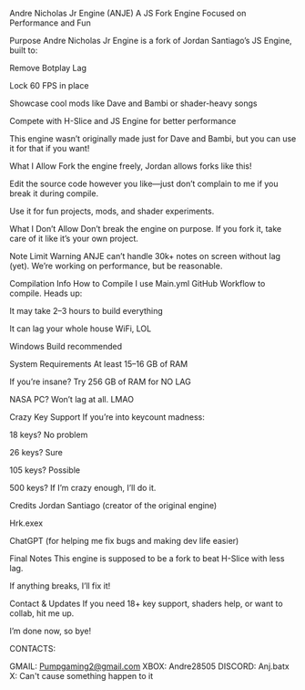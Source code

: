 Andre Nicholas Jr Engine (ANJE)
A JS Fork Engine Focused on Performance and Fun

Purpose
Andre Nicholas Jr Engine is a fork of Jordan Santiago’s JS Engine, built to:

Remove Botplay Lag

Lock 60 FPS in place

Showcase cool mods like Dave and Bambi or shader-heavy songs

Compete with H-Slice and JS Engine for better performance

This engine wasn’t originally made just for Dave and Bambi, but you can use it for that if you want!

What I Allow
Fork the engine freely, Jordan allows forks like this!

Edit the source code however you like—just don’t complain to me if you break it during compile.

Use it for fun projects, mods, and shader experiments.

What I Don’t Allow
Don’t break the engine on purpose.
If you fork it, take care of it like it’s your own project.

Note Limit Warning
ANJE can’t handle 30k+ notes on screen without lag (yet).
We’re working on performance, but be reasonable.

Compilation Info
How to Compile
I use Main.yml GitHub Workflow to compile.
Heads up:

It may take 2–3 hours to build everything

It can lag your whole house WiFi, LOL

Windows Build recommended

System Requirements
At least 15–16 GB of RAM

If you’re insane? Try 256 GB of RAM for NO LAG

NASA PC? Won’t lag at all. LMAO

Crazy Key Support
If you’re into keycount madness:

18 keys? No problem

26 keys? Sure

105 keys? Possible

500 keys? If I’m crazy enough, I’ll do it.

Credits
Jordan Santiago (creator of the original engine)

Hrk.exex

ChatGPT (for helping me fix bugs and making dev life easier)

Final Notes
This engine is supposed to be a fork to beat H-Slice with less lag.

If anything breaks, I’ll fix it!

Contact & Updates
If you need 18+ key support, shaders help, or want to collab, hit me up.

I’m done now, so bye!


CONTACTS:

GMAIL: Pumpgaming2@gmail.com
XBOX: Andre28505
DISCORD: Anj.batx
X: Can't cause something happen to it



